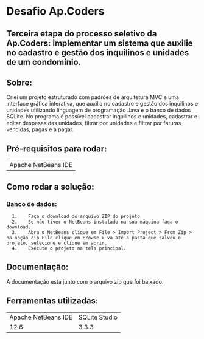 # Desafio Ap.Coders

## Terceira etapa do processo seletivo da Ap.Coders: implementar um sistema que auxilie no cadastro e gestão dos inquilinos e unidades de um condomínio.

## Sobre: 
Criei um projeto estruturado com padrões de arquitetura MVC e uma interface gráfica interativa, que auxilia no cadastro e gestão dos inquilinos e unidades utilizando linguagem de programação Java e o banco de dados SQLite. No programa é possível cadastrar inquilinos e unidades, cadastrar e editar despesas das unidades, filtrar por unidades e filtrar por faturas vencidas, pagas e a pagar. 

## Pré-requisitos para rodar:
<table>
  <td>Apache NetBeans IDE</td>
 </tr>
</table>




## Como rodar a solução:
   ### Banco de dados:
      1.    Faça o download do arquivo ZIP do projeto 
      2.    Se não tiver o NetBeans instalado na sua máquina faça o download.
      3.    Abra o NetBeans clique em File > Import Project > From Zip > na opção Zip File clique em Browse > va até a pasta que salvou o projeto, selecione e clique em abrir.
      4.    Execute o projeto na tela principal.

## Documentação: 
A documentação está junto com o arquivo zip que foi baixado.

## Ferramentas utilizadas:
<table>
 <tr> 
  <td>Apache NetBeans IDE</td>
  <td>SQLite Studio</td>
 </tr>
<tr>
  <td>12.6</td>
  <td>3.3.3</td> 
 </tr>
</table>




